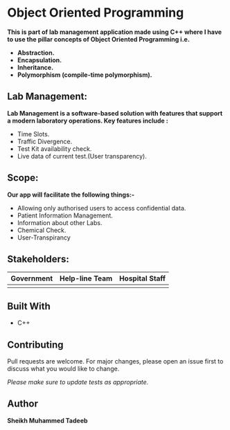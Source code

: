 # Object Oriented Programming

**This is part of lab management application made using C++ where I have to use the pillar concepts of Object Oriented Programming i.e.**

* **Abstraction.**
* **Encapsulation.**
* **Inheritance.**
* **Polymorphism (compile-time polymorphism).**


## Lab Management:

**Lab Management is a software-based solution with features that support a modern laboratory operations. Key features include :**

* Time Slots.
* Traffic Divergence. 
* Test Kit availability check. 
* Live data of current test.(User transparency).


## Scope:

**Our app will facilitate the following things:-**

* Allowing only authorised users to access confidential data. 
* Patient Information Management.
* Information about other Labs.
* Chemical Check.
* User-Transpirancy


## Stakeholders:

Government             |  Help-line Team        |  Hospital Staff 
:----------------------:|:----------------------: |:----------------------:
  |         |  


## Built With

* C++



## Contributing

Pull requests are welcome. For major changes, please open an issue first to discuss what you would like to change.

*Please make sure to update tests as appropriate.*


## Author 

**Sheikh Muhammed Tadeeb**
